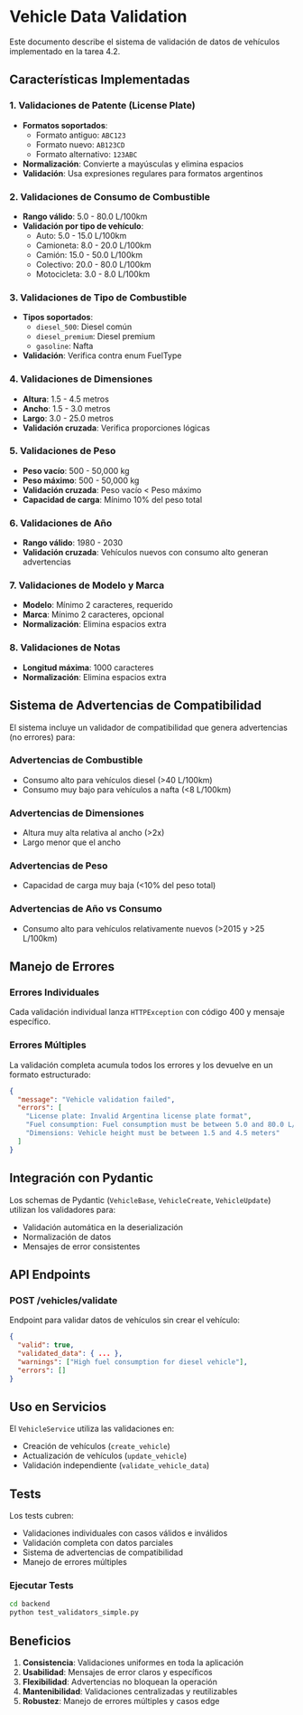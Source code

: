 # Vehicle Data Validation

Este documento describe el sistema de validación de datos de vehículos implementado en la tarea 4.2.

## Características Implementadas

### 1. Validaciones de Patente (License Plate)
- **Formatos soportados**: 
  - Formato antiguo: `ABC123`
  - Formato nuevo: `AB123CD`
  - Formato alternativo: `123ABC`
- **Normalización**: Convierte a mayúsculas y elimina espacios
- **Validación**: Usa expresiones regulares para formatos argentinos

### 2. Validaciones de Consumo de Combustible
- **Rango válido**: 5.0 - 80.0 L/100km
- **Validación por tipo de vehículo**:
  - Auto: 5.0 - 15.0 L/100km
  - Camioneta: 8.0 - 20.0 L/100km
  - Camión: 15.0 - 50.0 L/100km
  - Colectivo: 20.0 - 80.0 L/100km
  - Motocicleta: 3.0 - 8.0 L/100km

### 3. Validaciones de Tipo de Combustible
- **Tipos soportados**:
  - `diesel_500`: Diesel común
  - `diesel_premium`: Diesel premium
  - `gasoline`: Nafta
- **Validación**: Verifica contra enum FuelType

### 4. Validaciones de Dimensiones
- **Altura**: 1.5 - 4.5 metros
- **Ancho**: 1.5 - 3.0 metros
- **Largo**: 3.0 - 25.0 metros
- **Validación cruzada**: Verifica proporciones lógicas

### 5. Validaciones de Peso
- **Peso vacío**: 500 - 50,000 kg
- **Peso máximo**: 500 - 50,000 kg
- **Validación cruzada**: Peso vacío < Peso máximo
- **Capacidad de carga**: Mínimo 10% del peso total

### 6. Validaciones de Año
- **Rango válido**: 1980 - 2030
- **Validación cruzada**: Vehículos nuevos con consumo alto generan advertencias

### 7. Validaciones de Modelo y Marca
- **Modelo**: Mínimo 2 caracteres, requerido
- **Marca**: Mínimo 2 caracteres, opcional
- **Normalización**: Elimina espacios extra

### 8. Validaciones de Notas
- **Longitud máxima**: 1000 caracteres
- **Normalización**: Elimina espacios extra

## Sistema de Advertencias de Compatibilidad

El sistema incluye un validador de compatibilidad que genera advertencias (no errores) para:

### Advertencias de Combustible
- Consumo alto para vehículos diesel (>40 L/100km)
- Consumo muy bajo para vehículos a nafta (<8 L/100km)

### Advertencias de Dimensiones
- Altura muy alta relativa al ancho (>2x)
- Largo menor que el ancho

### Advertencias de Peso
- Capacidad de carga muy baja (<10% del peso total)

### Advertencias de Año vs Consumo
- Consumo alto para vehículos relativamente nuevos (>2015 y >25 L/100km)

## Manejo de Errores

### Errores Individuales
Cada validación individual lanza `HTTPException` con código 400 y mensaje específico.

### Errores Múltiples
La validación completa acumula todos los errores y los devuelve en un formato estructurado:

```json
{
  "message": "Vehicle validation failed",
  "errors": [
    "License plate: Invalid Argentina license plate format",
    "Fuel consumption: Fuel consumption must be between 5.0 and 80.0 L/100km",
    "Dimensions: Vehicle height must be between 1.5 and 4.5 meters"
  ]
}
```

## Integración con Pydantic

Los schemas de Pydantic (`VehicleBase`, `VehicleCreate`, `VehicleUpdate`) utilizan los validadores para:
- Validación automática en la deserialización
- Normalización de datos
- Mensajes de error consistentes

## API Endpoints

### POST /vehicles/validate
Endpoint para validar datos de vehículos sin crear el vehículo:

```json
{
  "valid": true,
  "validated_data": { ... },
  "warnings": ["High fuel consumption for diesel vehicle"],
  "errors": []
}
```

## Uso en Servicios

El `VehicleService` utiliza las validaciones en:
- Creación de vehículos (`create_vehicle`)
- Actualización de vehículos (`update_vehicle`)
- Validación independiente (`validate_vehicle_data`)

## Tests

Los tests cubren:
- Validaciones individuales con casos válidos e inválidos
- Validación completa con datos parciales
- Sistema de advertencias de compatibilidad
- Manejo de errores múltiples

### Ejecutar Tests
```bash
cd backend
python test_validators_simple.py
```

## Beneficios

1. **Consistencia**: Validaciones uniformes en toda la aplicación
2. **Usabilidad**: Mensajes de error claros y específicos
3. **Flexibilidad**: Advertencias no bloquean la operación
4. **Mantenibilidad**: Validaciones centralizadas y reutilizables
5. **Robustez**: Manejo de errores múltiples y casos edge